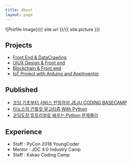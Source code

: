 ```yaml
---
title: About
layout: page
---
```

![Profile Image]({{ site.url }}/{{ site.picture }})




<h2>Projects</h2>

<ul>
	<li><a href="https://h1m4.github.io/KEPCO-bussiness-idea-hackathon/">Front End & DataCrawling</a></li>
	<li><a href="https://github.com/h1m4/parkinglot_share">UIUX Design & Front end</a></li>
	<li><a href="https://github.com/h1m4/blockchain">Blockchain & Front end</a></li>
	<li><a href="https://github.com/h1m4/capstone_design_2018">IoT Project with Arduino and AppInventor</a></li>
</ul>

<h2>Published</h2>

<ul>
	<li><a href="https://ridibooks.com/v2/Detail?id=2773000021&_s=search&_q=%EC%BD%94%EB%94%A9%20%EA%B8%B0%EC%B4%88%EB%B6%80%ED%84%B0%20%EC%84%9C%EB%B9%84%EC%8A%A4%20%EB%9F%B0%EC%B9%AD%EA%B9%8C%EC%A7%80%20JEJU%20CODING%20BASECAMP">코딩 기초부터 서비스 런칭까지 JEJU CODING BASECAMP</a></li>
	<li><a href="https://ridibooks.com/v2/Detail?id=2773000015&_s=search&_q=%EC%B6%9C%ED%8C%90%EC%82%AC%3A%EC%82%AC%EB%8F%84%EC%B6%9C%ED%8C%90">타노스의 건틀릿 알고리즘 With Python</a></li>
	<li><a href="https://ridibooks.com/v2/Detail?id=2773000011&_s=search&_q=%EC%BD%94%EB%94%A9%EB%8F%84%EC%9E%A5%20%ED%8A%9C%ED%86%A0%EB%A6%AC%EC%96%BC%EB%A1%9C%20%EB%B0%B0%EC%9A%B0%EB%8A%94%20Python%20%EB%AC%B8%EC%A0%9C%ED%92%80%EC%9D%B4">코딩도장 튜토리얼로 배우는 Python 문제풀이</a></li>
</ul>

<h2>Experience</h2>
<ul>
	<li>Staff :  PyCon 2018 YoungCoder</li>
	<li>Mentor : JDC 4.0 Industry Camp</li>
	<li>Staff : Kakao Coding Camp</li>
</ul>
